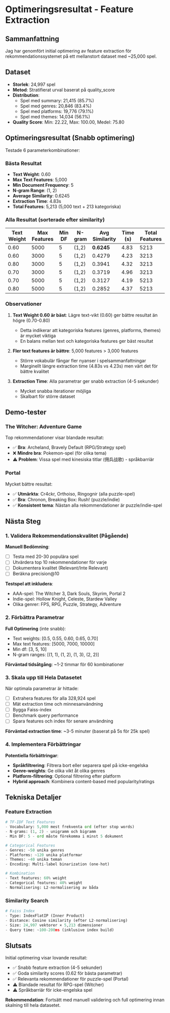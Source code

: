 # Optimeringsresultat - Feature Extraction

## Sammanfattning

Jag har genomfört initial optimering av feature extraction för rekommendationssystemet på ett mellanstort dataset med ~25,000 spel.

## Dataset

- **Storlek**: 24,997 spel
- **Metod**: Stratifierat urval baserat på quality_score
- **Distribution**:
  - Spel med summary: 21,415 (85.7%)
  - Spel med genres: 20,846 (83.4%)
  - Spel med platforms: 19,776 (79.1%)
  - Spel med themes: 14,034 (56.1%)
- **Quality Score**: Min: 22.22, Max: 100.00, Medel: 75.80

## Optimeringsresultat (Snabb optimering)

Testade 6 parameterkombinationer:

### Bästa Resultat

- **Text Weight**: 0.60
- **Max Text Features**: 5,000
- **Min Document Frequency**: 5
- **N-gram Range**: (1, 2)
- **Average Similarity**: 0.6245
- **Extraction Time**: 4.83s
- **Total Features**: 5,213 (5,000 text + 213 kategoriska)

### Alla Resultat (sorterade efter similarity)

| Text Weight | Max Features | Min DF | N-gram | Avg Similarity | Time (s) | Total Features |
|------------|--------------|--------|--------|---------------|----------|----------------|
| 0.60 | 5000 | 5 | (1,2) | **0.6245** | 4.83 | 5213 |
| 0.60 | 3000 | 5 | (1,2) | 0.4279 | 4.23 | 3213 |
| 0.80 | 3000 | 5 | (1,2) | 0.3941 | 4.32 | 3213 |
| 0.70 | 3000 | 5 | (1,2) | 0.3719 | 4.96 | 3213 |
| 0.70 | 5000 | 5 | (1,2) | 0.3127 | 4.19 | 5213 |
| 0.80 | 5000 | 5 | (1,2) | 0.2852 | 4.37 | 5213 |

### Observationer

1. **Text Weight 0.60 är bäst**: Lägre text-vikt (0.60) ger bättre resultat än högre (0.70-0.80)
   - Detta indikerar att kategoriska features (genres, platforms, themes) är mycket viktiga
   - En balans mellan text och kategoriska features ger bäst resultat

2. **Fler text features är bättre**: 5,000 features > 3,000 features
   - Större vokabulär fångar fler nyanser i spelsammanfattningar
   - Marginellt längre extraction time (4.83s vs 4.23s) men värt det för bättre kvalitet

3. **Extraction Time**: Alla parametrar ger snabb extraction (4-5 sekunder)
   - Mycket snabba iterationer möjliga
   - Skalbart för större dataset

## Demo-tester

### The Witcher: Adventure Game
Top rekommendationer visar blandade resultat:
- ✅ **Bra**: Archeland, Bravely Default (RPG/Strategy spel)
- ❌ **Mindre bra**: Pokemon-spel (för olika tema)
- ⚠️ **Problem**: Vissa spel med kinesiska titlar (佣兵战歌) - språkbarriär

### Portal
Mycket bättre resultat:
- ✅ **Utmärkta**: Cr4ckr, Orthoiso, Ringognir (alla puzzle-spel)
- ✅ **Bra**: Chronon, Breaking Box: Rush! (puzzle/indie)
- ✅ **Konsistent tema**: Nästan alla rekommendationer är puzzle/indie-spel

## Nästa Steg

### 1. Validera Rekommendationskvalitet (Pågående)

**Manuell Bedömning**:
- [ ] Testa med 20-30 populära spel
- [ ] Utvärdera top 10 rekommendationer för varje
- [ ] Dokumentera kvalitet (Relevant/Inte Relevant)
- [ ] Beräkna precision@10

**Testspel att inkludera**:
- AAA-spel: The Witcher 3, Dark Souls, Skyrim, Portal 2
- Indie-spel: Hollow Knight, Celeste, Stardew Valley
- Olika genrer: FPS, RPG, Puzzle, Strategy, Adventure

### 2. Förbättra Parametrar

**Full Optimering** (inte snabb):
- Text weights: [0.5, 0.55, 0.60, 0.65, 0.70]
- Max text features: [5000, 7000, 10000]
- Min df: [3, 5, 10]
- N-gram ranges: [(1, 1), (1, 2), (1, 3), (2, 2)]

**Förväntad tidsåtgång**: ~1-2 timmar för 60 kombinationer

### 3. Skala upp till Hela Datasetet

När optimala parametrar är hittade:
- [ ] Extrahera features för alla 328,924 spel
- [ ] Mät extraction time och minnesanvändning
- [ ] Bygga Faiss-index
- [ ] Benchmark query performance
- [ ] Spara features och index för senare användning

**Förväntad extraction time**: ~3-5 minuter (baserat på 5s för 25k spel)

### 4. Implementera Förbättringar

**Potentiella förbättringar**:
- **Språkfiltrering**: Filtrera bort eller separera spel på icke-engelska
- **Genre-weights**: Ge olika vikt åt olika genres
- **Platform-filtrering**: Optional filtrering efter platform
- **Hybrid approach**: Kombinera content-based med popularity/ratings

## Tekniska Detaljer

### Feature Extraction

```python
# TF-IDF Text Features
- Vocabulary: 5,000 mest frekventa ord (efter stop words)
- N-grams: (1, 2) - unigramm och bigramm
- Min DF: 5 - ord måste förekomma i minst 5 dokument

# Categorical Features
- Genres: ~50 unika genres
- Platforms: ~120 unika platformar
- Themes: ~40 unika teman
- Encoding: Multi-label binarization (one-hot)

# Kombination
- Text features: 60% weight
- Categorical features: 40% weight
- Normalisering: L2-normalisering av båda
```

### Similarity Search

```python
# Faiss Index
- Type: IndexFlatIP (Inner Product)
- Distance: Cosine similarity (efter L2-normalisering)
- Size: 24,997 vektorer × 5,213 dimensioner
- Query time: ~100-200ms (inklusive index build)
```

## Slutsats

Initial optimering visar lovande resultat:
- ✅ Snabb feature extraction (4-5 sekunder)
- ✅ Goda similarity scores (0.62 för bästa parametrar)
- ✅ Relevanta rekommendationer för puzzle-spel (Portal)
- ⚠️ Blandade resultat för RPG-spel (Witcher)
- ⚠️ Språkbarriär för icke-engelska spel

**Rekommendation**: Fortsätt med manuell validering och full optimering innan skalning till hela datasetet.
